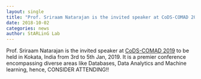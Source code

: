 ```yaml
---
layout: single
title: "Prof. Sriraam Natarajan is the invited speaker at CoDS-COMAD 2019"
date: 2018-10-02
categories: news
author: StARLinG Lab
---
```


Prof. Sriraam Natarajan is the invited speaker at [CoDS-COMAD 2019](http://cods-comad.in/2019/speaker.html)  to be held in Kokata, India from 3rd to 5th Jan, 2019. It is a premier conference encompassing diverse areas like Databases, Data Analytics and Machine learning, hence, CONSIDER ATTENDING!!
